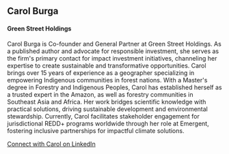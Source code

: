 ## **Carol** Burga

#### Green Street Holdings

Carol Burga is Co-founder and General Partner at Green Street Holdings. As a published author and advocate for responsible investment, she serves as the firm's primary contact for impact investment initiatives, channeling her expertise to create sustainable and transformative opportunities. Carol brings over 15 years of experience as a geographer specializing in empowering Indigenous communities in forest nations. With a Master's degree in Forestry and Indigenous Peoples, Carol has established herself as a trusted expert in the Amazon, as well as forestry communities in Southeast Asia and Africa. Her work bridges scientific knowledge with practical solutions, driving sustainable development and environmental stewardship. Currently, Carol facilitates stakeholder engagement for jurisdictional REDD+ programs worldwide through her role at Emergent, fostering inclusive partnerships for impactful climate solutions.

[Connect with Carol on LinkedIn](https://www.linkedin.com/in/carol-burga/)
